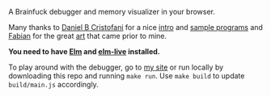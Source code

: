 A Brainfuck debugger and memory visualizer in your browser.

Many thanks to [Daniel B Cristofani](http://www.hevanet.com/cristofd/) for a
nice [intro](http://www.hevanet.com/cristofd/brainfuck/epistle.html) and
[sample programs](http://www.hevanet.com/cristofd/brainfuck/) and
[Fabian](https://copy.sh/) for the great [art](https://copy.sh/brainfuck/) that
came prior to mine.

**You need to have [Elm](https://guide.elm-lang.org/install/elm.html) and
[elm-live](https://www.elm-live.com/) installed.**

To play around with the debugger, go to [my site](http://minond.xyz/brainfuck/)
or run locally by downloading this repo and running `make run`. Use `make build`
to update `build/main.js` accordingly.
